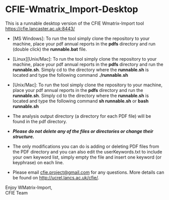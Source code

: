 # CFIE-Wmatrix_Import-Desktop
This is a runnable desktop version of the CFIE Wmatrix-Import tool https://cfie.lancaster.ac.uk:8443/

* [MS Windows]: To run the tool simply clone the repository to your machine, place your pdf annual reports in the **pdfs** directory and run (double click) the **runnable.bat** file.
* [Linux][Unix/Mac]:  To run the tool simply clone the repository to your machine, place your pdf annual reports in the **pdfs** directory and run the **runnable.sh**. Simply cd to the directory where the **runnable.sh** is located and type the following command **./runnable.sh**
* [Unix/Mac]:  To run the tool simply clone the repository to your machine, place your pdf annual reports in the **pdfs** directory and run the **runnable.sh**. Simply cd to the directory where the **runnable.sh** is located and type the following command **sh runnable.sh** or **bash runnable.sh**
* The analysis output directory (a directory for each PDF file) will be found in the pdf directory. 
* **_Please do not delete any of the files or directories or change their structure._**
* The only modifications you can do is adding or deleting PDF files from the PDF directory and you can also edit the userKeywords.txt to include your own keyword list, simply empty the file and insert one keyword (or keyphrase) on each line.

* Please email cfie.project@gmail.com for any questions. More details can be found on http://ucrel.lancs.ac.uk/cfie/.

Enjoy WMatrix-Import, </br>
CFIE Team
